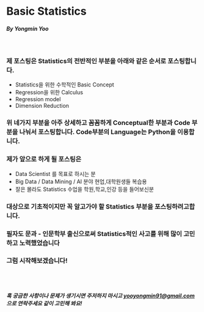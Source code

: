 # Basic Statistics 

##### By Yongmin Yoo
</br>

### 제 포스팅은 Statistics의 전반적인 부분을 아래와 같은 순서로 포스팅합니다.
* Statistics을 위한 수학적인 Basic Concept</br>
* Regression을 위한 Calculus </br>
* Regression model </br>
* Dimension Reduction </br>
### 위 네가지 부분을 아주 상세하고 꼼꼼하게 Conceptual한 부분과 Code 부분을 나눠서 포스팅합니다. Code부분의 Language는 Python을 이용합니다.</br>
### 제가 앞으로 하게 될 포스팅은
* Data Scientist 를 목표로 하시는 분</br>
* Big Data / Data Mining / AI 분야 현업,대학원생들 복습용</br>
* 잘은 몰라도 Statistics 수업을 학원,학교,인강 등을 들어보신분 </br>
### 대상으로 기초적이지만 꼭 알고가야 할 Statistics 부분을 포스팅하려고합니다. 
### 필자도 문과 - 인문학부 출신으로써 Statistics적인 사고를 위해 많이 고민하고 노력했었습니다
### 그럼 시작해보겠습니다!
</br></br>
##### 혹 궁금한 사항이나 문제가 생기시면 주저하지 마시고 yooyongmin91@gmail.com 으로 연락주세요 같이 고민해 봐요!
